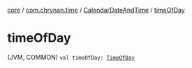 [core](../../index.md) / [com.chrynan.time](../index.md) / [CalendarDateAndTime](index.md) / [timeOfDay](./time-of-day.md)

# timeOfDay

(JVM, COMMON) `val timeOfDay: `[`TimeOfDay`](../-time-of-day/index.md)
